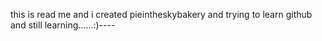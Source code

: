 this is read me and i created pieintheskybakery and trying to learn github and still learning......:)----
